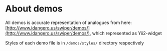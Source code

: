 # About demos

All demos is accurate representation of analogues from here: [http://www.idangero.us/swiper/demos/](http://www.idangero.us/swiper/demos/), which represented as Yii2-widget

Styles of each demo file is in `/demos/styles/` directory respectively